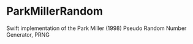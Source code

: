ParkMillerRandom
========

Swift implementation of the Park Miller (1998) Pseudo Random Number Generator, PRNG
